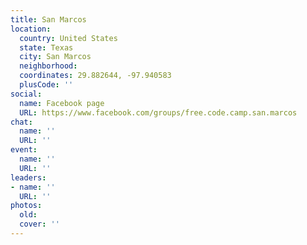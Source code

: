 ```yaml
---
title: San Marcos
location:
  country: United States
  state: Texas
  city: San Marcos
  neighborhood: 
  coordinates: 29.882644, -97.940583
  plusCode: ''
social:
  name: Facebook page
  URL: https://www.facebook.com/groups/free.code.camp.san.marcos
chat:
  name: ''
  URL: ''
event:
  name: ''
  URL: ''
leaders:
- name: ''
  URL: ''
photos:
  old: 
  cover: ''
---
```

